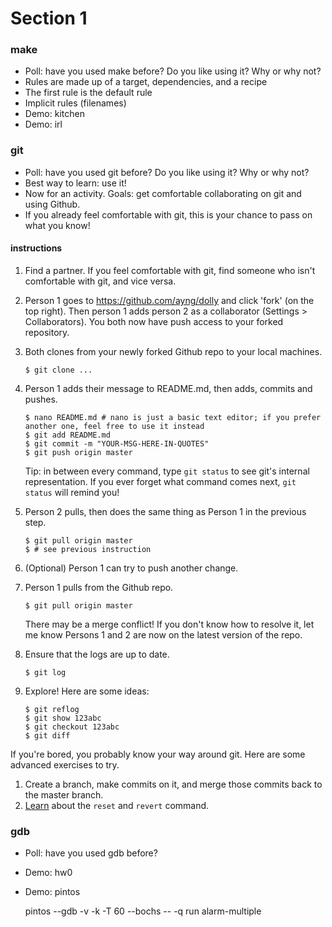 # Section 1

### make

* Poll: have you used make before? Do you like using it? Why or why not?
* Rules are made up of a target, dependencies, and a recipe
* The first rule is the default rule
* Implicit rules (filenames)
* Demo: kitchen
* Demo: irl

### git

* Poll: have you used git before? Do you like using it? Why or why not?
* Best way to learn: use it!
* Now for an activity. Goals: get comfortable collaborating on git and using Github.
* If you already feel comfortable with git, this is your chance to pass on what you know!

#### instructions

1. Find a partner. If you feel comfortable with git, find someone who isn't comfortable with git, and vice versa.
1. Person 1 goes to https://github.com/ayng/dolly and click 'fork' (on the top right). Then person 1 adds person 2 as a collaborator (Settings > Collaborators). You both now have push access to your forked repository.
1. Both clones from your newly forked Github repo to your local machines.

    ```
    $ git clone ...
    ```

1. Person 1 adds their message to README.md, then adds, commits and pushes.

    ```
    $ nano README.md # nano is just a basic text editor; if you prefer another one, feel free to use it instead
    $ git add README.md
    $ git commit -m "YOUR-MSG-HERE-IN-QUOTES"
    $ git push origin master
    ```
    
    Tip: in between every command, type `git status` to see git's internal representation. If you ever forget what command comes next, `git status` will remind you!

1. Person 2 pulls, then does the same thing as Person 1 in the previous step.

    ```
    $ git pull origin master
    $ # see previous instruction
    ```

1. (Optional) Person 1 can try to push another change.
1. Person 1 pulls from the Github repo.
    
    ```
    $ git pull origin master
    ```
    
    There may be a merge conflict! If you don't know how to resolve it, let me know
    Persons 1 and 2 are now on the latest version of the repo.

1. Ensure that the logs are up to date.
    
    ```
    $ git log
    ```
    
1. Explore! Here are some ideas:

    ```
    $ git reflog
    $ git show 123abc
    $ git checkout 123abc
    $ git diff
    ```

If you're bored, you probably know your way around git. Here are some advanced exercises to try.

1. Create a branch, make commits on it, and merge those commits back to the master branch.
1. [Learn](https://www.atlassian.com/git/tutorials/undoing-changes/git-revert) about the `reset` and `revert` command.

### gdb

* Poll: have you used gdb before?
* Demo: hw0
* Demo: pintos

    pintos --gdb -v -k -T 60 --bochs -- -q run alarm-multiple

